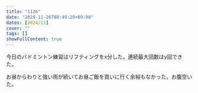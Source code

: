 ```yaml
---
title: "1126"
date: "2024-11-26T08:49:29+09:00"
dates: [2024/11]
cover: ""
tags: []
showFullContent: true
---
```


今日のバドミントン練習はリフティングをx分した。連続最大回数はy回できた。

お昼からわりと強い雨が続いてお昼ご飯を買いに行く余裕もなかった。お腹空いた。

